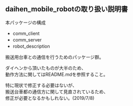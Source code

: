 ## daihen_mobile_robotの取り扱い説明書

本パッケージの構成　　
- comm_client　　
- comm_server　　
- robot_description　　

搬送用台車との通信を行うためのパッケージ群。


ダイヘンから頂いたものが大半のため、  
動作方法に関してはREADME.mdを参照すること。

特に現状で修正する必要はないが、  
搬送台車都の通信方に関して見直されているため、  
修正が必要となるかもしれない。(2019/7/8)　　